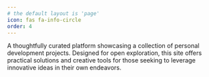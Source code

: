 ```yaml
---
# the default layout is 'page'
icon: fas fa-info-circle
order: 4
---
```


A thoughtfully curated platform showcasing a collection of personal development projects. Designed for open exploration, this site offers practical solutions and creative tools for those seeking to leverage innovative ideas in their own endeavors.
